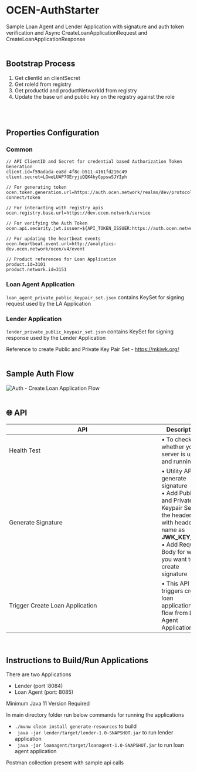 # OCEN-AuthStarter
Sample Loan Agent and Lender Application with signature and auth token verification and Async CreateLoanApplicationRequest and CreateLoanApplicationResponse
<br>
<br>

## Bootstrap Process
  1. Get clientId an clientSecret
  2. Get roleId from registry
  3. Get productId and productNetworkId from registry
  4. Update the base url and public key on the registry against the role
<br>
<br>

## Properties Configuration

### Common

```
// API ClientID and Secret for credential based Authorization Token Generation
client.id=f59adada-ea8d-4f8c-b511-4161fd216c49
client.secret=LGweLUAP7OEryjiQQK4byGppswSJYIph

// For generating token 
ocen.token.generation.url=https://auth.ocen.network/realms/dev/protocol/openid-connect/token

// For interacting with registry apis  
ocen.registry.base.url=https://dev.ocen.network/service

// For verifying the Auth Token
ocen.api.security.jwt.issuer=${API_TOKEN_ISSUER:https://auth.ocen.network/realms/dev}

// For updating the heartbeat events
ocen.heartbeat.event.url=http://analytics-dev.ocen.network/ocen/v4/event

// Product references for Loan Application
product.id=3101
product.network.id=3151
```
### Loan Agent Application

`loan_agent_private_public_keypair_set.json` contains KeySet for signing request used by the LA Application

### Lender Application

`lender_private_public_keypair_set.json` contains KeySet for signing response used by the Lender Application

Reference to create Public and Private Key Pair Set - https://mkjwk.org/
<br>
<br>

## Sample Auth Flow 
<!-- ![WhatsApp Image 2024-03-18 at 20 04 50](https://github.com/iSPIRT/OCEN-AuthStarter/assets/16155950/eebde30b-b019-4433-a41f-8ad67fa50e86) -->
![Auth - Create Loan Application Flow](https://github.com/iSPIRT/OCEN-AuthStarter/assets/40620782/44dc8a00-580d-497e-859a-89267377de17)
<br>
<br>

## 🌐 API
|   <div style="width:400px">API</div> | Description |
| ----  |   ---   |  
| Health Test |  &#8226; To check whether your server is up and running|
| Generate Signature | &#8226; Utility API to generate signature <br>&#10; &#8226; Add Public and Private Keypair Set in the header with header name as **JWK_KEY_SET** <br>&#10; &#8226; Add Request Body for which you want to create signature |
| Trigger Create Loan Application | &#8226; This API triggers create loan application flow from Loan Agent Application |

<br>

## Instructions to Build/Run Applications

There are two Applications 
  - Lender (port :8084)
  - Loan Agent (port: 8085)

Minimum Java 11 Version Required

In main directory folder run below commands for running the applications
- `./mvnw clean install generate-resources` to build
- ` java -jar lender/target/lender-1.0-SNAPSHOT.jar` to run lender application
- ` java -jar loanagent/target/loanagent-1.0-SNAPSHOT.jar` to run loan agent application

Postman collection present with sample api calls 
